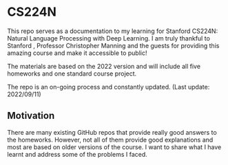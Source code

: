 # CS224N
This repo serves as a documentation to my learning for Stanford CS224N: Natural Language Processing with Deep Learning. I am truly thankful to Stanford , Professor Christopher Manning and the guests for providing this amazing course and make it accessible to public!

The materials are based on the 2022 version and will include all five homeworks and one standard course project.

The repo is an on-going process and constantly updated. (Last update: 2022/09/11)

## Motivation 

There are many existing GitHub repos that provide really good answers to the homeworks. However, not all of them provide good explanations and most are based on older versions of the course. I want to share what I have learnt and address some of the problems I faced.


